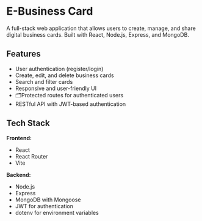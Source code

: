 # E-Business Card

A full-stack web application that allows users to create, manage, and share digital business cards. Built with React, Node.js, Express, and MongoDB.

## Features

- User authentication (register/login)
- Create, edit, and delete business cards
- Search and filter cards
- Responsive and user-friendly UI
- 🗂Protected routes for authenticated users
- RESTful API with JWT-based authentication

## Tech Stack

**Frontend:**
- React
- React Router
- Vite

**Backend:**
- Node.js
- Express
- MongoDB with Mongoose
- JWT for authentication
- dotenv for environment variables



